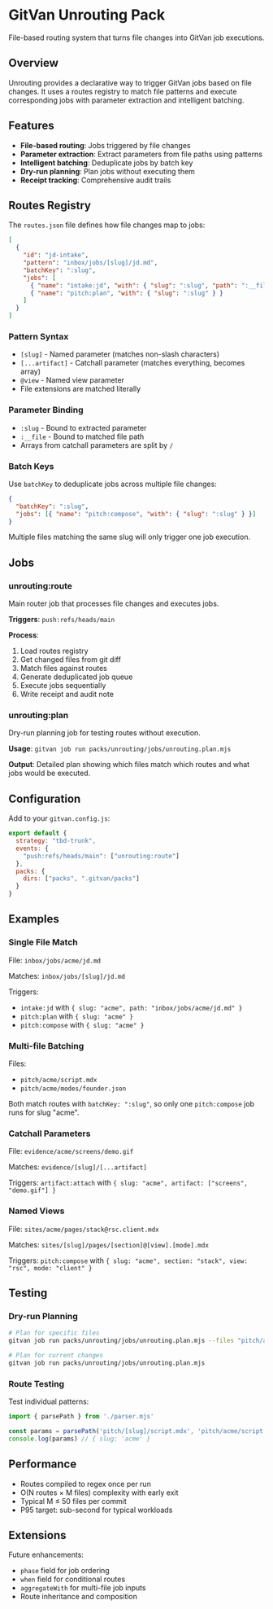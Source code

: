 # GitVan Unrouting Pack

File-based routing system that turns file changes into GitVan job executions.

## Overview

Unrouting provides a declarative way to trigger GitVan jobs based on file changes. It uses a routes registry to match file patterns and execute corresponding jobs with parameter extraction and intelligent batching.

## Features

- **File-based routing**: Jobs triggered by file changes
- **Parameter extraction**: Extract parameters from file paths using patterns
- **Intelligent batching**: Deduplicate jobs by batch key
- **Dry-run planning**: Plan jobs without executing them
- **Receipt tracking**: Comprehensive audit trails

## Routes Registry

The `routes.json` file defines how file changes map to jobs:

```json
[
  {
    "id": "jd-intake",
    "pattern": "inbox/jobs/[slug]/jd.md",
    "batchKey": ":slug",
    "jobs": [
      { "name": "intake:jd", "with": { "slug": ":slug", "path": ":__file" } },
      { "name": "pitch:plan", "with": { "slug": ":slug" } }
    ]
  }
]
```

### Pattern Syntax

- `[slug]` - Named parameter (matches non-slash characters)
- `[...artifact]` - Catchall parameter (matches everything, becomes array)
- `@view` - Named view parameter
- File extensions are matched literally

### Parameter Binding

- `:slug` - Bound to extracted parameter
- `:__file` - Bound to matched file path
- Arrays from catchall parameters are split by `/`

### Batch Keys

Use `batchKey` to deduplicate jobs across multiple file changes:

```json
{
  "batchKey": ":slug",
  "jobs": [{ "name": "pitch:compose", "with": { "slug": ":slug" } }]
}
```

Multiple files matching the same slug will only trigger one job execution.

## Jobs

### unrouting:route

Main router job that processes file changes and executes jobs.

**Triggers**: `push:refs/heads/main`

**Process**:
1. Load routes registry
2. Get changed files from git diff
3. Match files against routes
4. Generate deduplicated job queue
5. Execute jobs sequentially
6. Write receipt and audit note

### unrouting:plan

Dry-run planning job for testing routes without execution.

**Usage**: `gitvan job run packs/unrouting/jobs/unrouting.plan.mjs`

**Output**: Detailed plan showing which files match which routes and what jobs would be executed.

## Configuration

Add to your `gitvan.config.js`:

```javascript
export default {
  strategy: "tbd-trunk",
  events: {
    "push:refs/heads/main": ["unrouting:route"]
  },
  packs: { 
    dirs: ["packs", ".gitvan/packs"] 
  }
}
```

## Examples

### Single File Match

File: `inbox/jobs/acme/jd.md`

Matches: `inbox/jobs/[slug]/jd.md`

Triggers:
- `intake:jd` with `{ slug: "acme", path: "inbox/jobs/acme/jd.md" }`
- `pitch:plan` with `{ slug: "acme" }`
- `pitch:compose` with `{ slug: "acme" }`

### Multi-file Batching

Files: 
- `pitch/acme/script.mdx`
- `pitch/acme/modes/founder.json`

Both match routes with `batchKey: ":slug"`, so only one `pitch:compose` job runs for slug "acme".

### Catchall Parameters

File: `evidence/acme/screens/demo.gif`

Matches: `evidence/[slug]/[...artifact]`

Triggers: `artifact:attach` with `{ slug: "acme", artifact: ["screens", "demo.gif"] }`

### Named Views

File: `sites/acme/pages/stack@rsc.client.mdx`

Matches: `sites/[slug]/pages/[section]@[view].[mode].mdx`

Triggers: `pitch:compose` with `{ slug: "acme", section: "stack", view: "rsc", mode: "client" }`

## Testing

### Dry-run Planning

```bash
# Plan for specific files
gitvan job run packs/unrouting/jobs/unrouting.plan.mjs --files "pitch/acme/script.mdx"

# Plan for current changes
gitvan job run packs/unrouting/jobs/unrouting.plan.mjs
```

### Route Testing

Test individual patterns:

```javascript
import { parsePath } from './parser.mjs'

const params = parsePath('pitch/[slug]/script.mdx', 'pitch/acme/script.mdx')
console.log(params) // { slug: 'acme' }
```

## Performance

- Routes compiled to regex once per run
- O(N routes × M files) complexity with early exit
- Typical M ≤ 50 files per commit
- P95 target: sub-second for typical workloads

## Extensions

Future enhancements:
- `phase` field for job ordering
- `when` field for conditional routes
- `aggregateWith` for multi-file job inputs
- Route inheritance and composition



